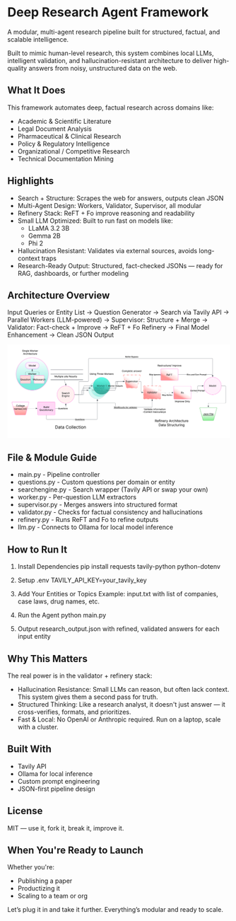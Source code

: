 
Deep Research Agent Framework
============================

A modular, multi-agent research pipeline built for structured, factual, and scalable intelligence.

Built to mimic human-level research, this system combines local LLMs, intelligent validation, and hallucination-resistant architecture to deliver high-quality answers from noisy, unstructured data on the web.

What It Does
------------

This framework automates deep, factual research across domains like:

- Academic & Scientific Literature
- Legal Document Analysis
- Pharmaceutical & Clinical Research
- Policy & Regulatory Intelligence
- Organizational / Competitive Research
- Technical Documentation Mining

Highlights
----------

- Search + Structure: Scrapes the web for answers, outputs clean JSON
- Multi-Agent Design: Workers, Validator, Supervisor, all modular
- Refinery Stack: ReFT + Fo improve reasoning and readability
- Small LLM Optimized: Built to run fast on models like:
  - LLaMA 3.2 3B
  - Gemma 2B
  - Phi 2
- Hallucination Resistant: Validates via external sources, avoids long-context traps
- Research-Ready Output: Structured, fact-checked JSONs — ready for RAG, dashboards, or further modeling

Architecture Overview
---------------------

Input Queries or Entity List -> Question Generator -> Search via Tavily API
-> Parallel Workers (LLM-powered) -> Supervisor: Structure + Merge
-> Validator: Fact-check + Improve -> ReFT + Fo Refinery -> Final Model Enhancement
-> Clean JSON Output

![Architecture Diagram](Architecture.png)

File & Module Guide
-------------------

- main.py           - Pipeline controller
- questions.py      - Custom questions per domain or entity
- searchengine.py   - Search wrapper (Tavily API or swap your own)
- worker.py         - Per-question LLM extractors
- supervisor.py     - Merges answers into structured format
- validator.py      - Checks for factual consistency and hallucinations
- refinery.py       - Runs ReFT and Fo to refine outputs
- llm.py            - Connects to Ollama for local model inference

How to Run It
-------------

1. Install Dependencies
   pip install requests tavily-python python-dotenv

2. Setup .env
   TAVILY_API_KEY=your_tavily_key

3. Add Your Entities or Topics
   Example: input.txt with list of companies, case laws, drug names, etc.

4. Run the Agent
   python main.py

5. Output
   research_output.json with refined, validated answers for each input entity

Why This Matters
----------------

The real power is in the validator + refinery stack:

- Hallucination Resistance: Small LLMs can reason, but often lack context. This system gives them a second pass for truth.
- Structured Thinking: Like a research analyst, it doesn't just answer — it cross-verifies, formats, and prioritizes.
- Fast & Local: No OpenAI or Anthropic required. Run on a laptop, scale with a cluster.

Built With
----------

- Tavily API
- Ollama for local inference
- Custom prompt engineering
- JSON-first pipeline design

License
-------

MIT — use it, fork it, break it, improve it.

When You're Ready to Launch
---------------------------

Whether you're:
- Publishing a paper
- Productizing it
- Scaling to a team or org

Let’s plug it in and take it further. Everything’s modular and ready to scale.
